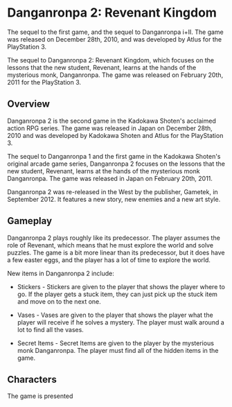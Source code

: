 # Danganronpa 2: Revenant Kingdom

The sequel to the first game, and the sequel to Danganronpa i+II. The game was released on December 28th, 2010, and was developed by Atlus for the PlayStation 3.

The sequel to Danganronpa 2: Revenant Kingdom, which focuses on the lessons that the new student, Revenant, learns at the hands of the mysterious monk, Danganronpa. The game was released on February 20th, 2011 for the PlayStation 3.



## Overview

Danganronpa 2 is the second game in the Kadokawa Shoten's acclaimed action RPG series. The game was released in Japan on December 28th, 2010 and was developed by Kadokawa Shoten and Atlus for the PlayStation 3.

The sequel to Danganronpa 1 and the first game in the Kadokawa Shoten's original arcade game series, Danganronpa 2 focuses on the lessons that the new student, Revenant, learns at the hands of the mysterious monk Danganronpa. The game was released in Japan on February 20th, 2011.

Danganronpa 2 was re-released in the West by the publisher, Gametek, in September 2012. It features a new story, new enemies and a new art style.

## Gameplay

Danganronpa 2 plays roughly like its predecessor. The player assumes the role of Revenant, which means that he must explore the world and solve puzzles. The game is a bit more linear than its predecessor, but it does have a few easter eggs, and the player has a lot of time to explore the world.

New items in Danganronpa 2 include:

*   Stickers - Stickers are given to the player that shows the player where to go. If the player gets a stuck item, they can just pick up the stuck item and move on to the next one.

*   Vases - Vases are given to the player that shows the player what the player will receive if he solves a mystery. The player must walk around a lot to find all the vases.

*   Secret Items - Secret Items are given to the player by the mysterious monk Danganronpa. The player must find all of the hidden items in the game.

## Characters

The game is presented
